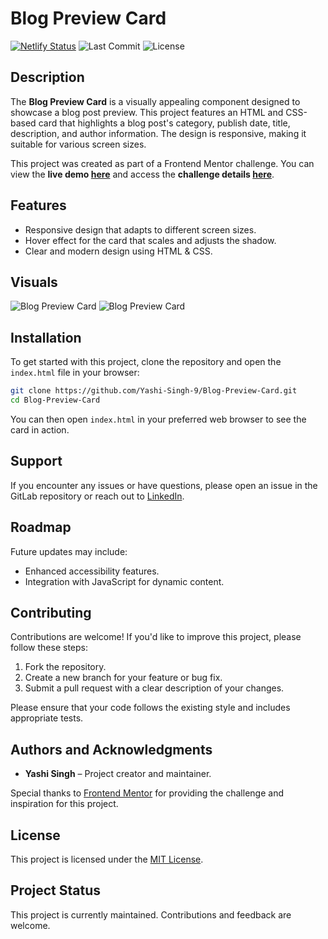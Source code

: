 # Blog Preview Card

[![Netlify Status](https://api.netlify.com/api/v1/badges/61a76005-51d7-4733-884d-e31ace4e53a5/deploy-status)](https://app.netlify.com/sites/blog-preview-card-solution-01/deploys)
![Last Commit](https://img.shields.io/github/last-commit/Yashi-Singh-9/Blog-Preview-Card)
![License](https://img.shields.io/badge/license-MIT-brightgreen)

## Description

The **Blog Preview Card** is a visually appealing component designed to showcase a blog post preview. This project features an HTML and CSS-based card that highlights a blog post's category, publish date, title, description, and author information. The design is responsive, making it suitable for various screen sizes.

This project was created as part of a Frontend Mentor challenge. You can view the **live demo [here](https://blog-preview-card-solution-01.netlify.app/)** and access the **challenge details [here](https://www.frontendmentor.io/challenges/blog-preview-card-ckPaj01IcS)**.

## Features

- Responsive design that adapts to different screen sizes.
- Hover effect for the card that scales and adjusts the shadow.
- Clear and modern design using HTML & CSS.

## Visuals

![Blog Preview Card](Preview.png) 
![Blog Preview Card](Mobile-Preview.png) 

## Installation

To get started with this project, clone the repository and open the `index.html` file in your browser:

```bash
git clone https://github.com/Yashi-Singh-9/Blog-Preview-Card.git
cd Blog-Preview-Card
```

You can then open `index.html` in your preferred web browser to see the card in action.

## Support

If you encounter any issues or have questions, please open an issue in the GitLab repository or reach out to [LinkedIn](www.linkedin.com/in/yashi-singh-b4143a246).

## Roadmap

Future updates may include:
- Enhanced accessibility features.
- Integration with JavaScript for dynamic content.

## Contributing

Contributions are welcome! If you'd like to improve this project, please follow these steps:

1. Fork the repository.
2. Create a new branch for your feature or bug fix.
3. Submit a pull request with a clear description of your changes.

Please ensure that your code follows the existing style and includes appropriate tests.

## Authors and Acknowledgments

- **Yashi Singh** – Project creator and maintainer.

Special thanks to [Frontend Mentor](https://www.frontendmentor.io) for providing the challenge and inspiration for this project.

## License

This project is licensed under the [MIT License](LICENSE).

## Project Status

This project is currently maintained. Contributions and feedback are welcome.
